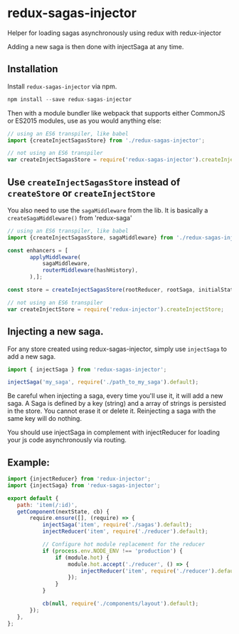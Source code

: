 # redux-sagas-injector
Helper for loading sagas asynchronously using redux with redux-injector

Adding a new saga is then done with injectSaga at any time.

## Installation
Install ```redux-sagas-injector``` via npm.

```javascript
npm install --save redux-sagas-injector
```

Then with a module bundler like webpack that supports either CommonJS or ES2015 modules, use as you would anything else:
 
 ```javascript
 // using an ES6 transpiler, like babel
import {createInjectSagasStore} from './redux-sagas-injector';

 // not using an ES6 transpiler
 var createInjectSagasStore = require('redux-sagas-injector').createInjectSagasStore;
 ```

## Use `createInjectSagasStore` instead of `createStore` or `createInjectStore`

You also need to use the `sagaMiddleware` from the lib. It is basically a `createSagaMiddleware()` from 'redux-saga'

 ```javascript
 // using an ES6 transpiler, like babel
import {createInjectSagasStore, sagaMiddleware} from './redux-sagas-injector';
 
const enhancers = [
        applyMiddleware(
            sagaMiddleware,
            routerMiddleware(hashHistory),
        ),];

const store = createInjectSagasStore(rootReducer, rootSaga, initialState, compose(...enhancers));

 // not using an ES6 transpiler
 var createInjectStore = require('redux-injector').createInjectStore;
 ```
 
 ## Injecting a new saga.
 For any store created using redux-sagas-injector, simply use ```injectSaga``` to add a new saga.
 
 ```javascript
 import { injectSaga } from 'redux-sagas-injector';
 
 injectSaga('my_saga', require('./path_to_my_saga').default);
 ```

Be careful when injecting a saga,  every time you'll use it, it will add a new saga.
A Saga is defined by a key (string) and a array of strings is persisted in the store.
You cannot erase it or delete it.
Reinjecting a saga with the same key will do nothing.

You should use injectSaga in complement with injectReducer for loading your js code asynchronously via routing.

## Example:

 ```javascript
import {injectReducer} from 'redux-injector';
import {injectSaga} from 'redux-sagas-injector';

export default {
    path: 'item(/:id)',
    getComponent(nextState, cb) {
        require.ensure([], (require) => {
            injectSaga('item', require('./sagas').default);
            injectReducer('item', require('./reducer').default);

            // Configure hot module replacement for the reducer
            if (process.env.NODE_ENV !== 'production') {
                if (module.hot) {
                    module.hot.accept('./reducer', () => {
                        injectReducer('item', require('./reducer').default);
                    });
                }
            }

            cb(null, require('./components/layout').default);
        });
    },
};

 ```
